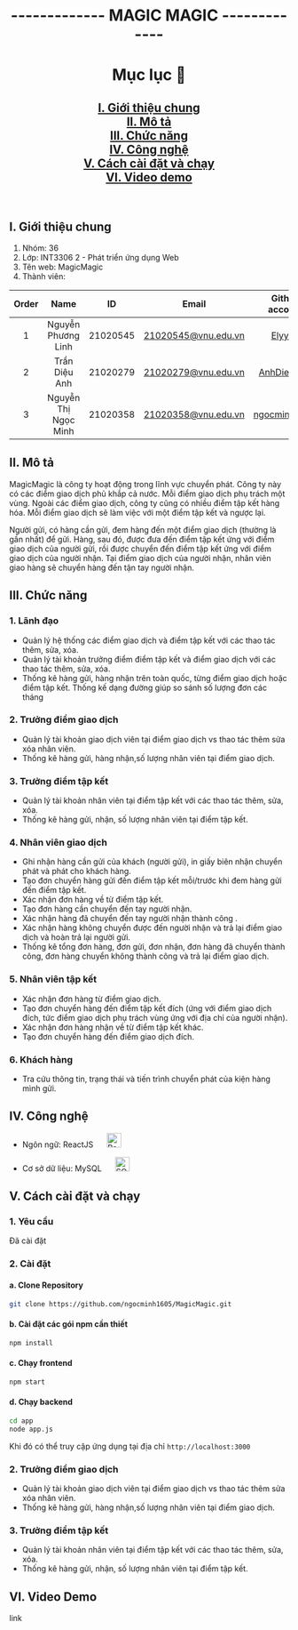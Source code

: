 <h1 align="center">------------- MAGIC MAGIC -------------</h1>

<h1 align="center">Mục lục 📖</h1>

<h2 align="center">
  <a href="#introduction">I. Giới thiệu chung</a>
  <br />
  <a href="#about">II. Mô tả</a>
  <br />
  <a href="#function">III. Chức năng</a>
  <br />
  <a href="#technique">IV. Công nghệ</a>
  <br />
  <a href="#setting">V. Cách cài đặt và chạy</a>
  <br />
  <a href="#demo">VI. Video demo</a>
  <br />
</h2>
<br />

## I. Giới thiệu chung <a name="introduction"></a>
1. Nhóm: 36
2. Lớp: INT3306 2 - Phát triển ứng dụng Web
3. Tên web: MagicMagic
4. Thành viên:

| Order |        Name          |    ID    |        Email        |                 Github account                  |
| :---: |:--------------------:|:--------:|:-------------------:|:-----------------------------------------------:|
|   1   |  Nguyễn Phương Linh  | 21020545 | 21020545@vnu.edu.vn |       [Elyy27](https://github.com/Elyy27)       |
|   2   |    Trần Diệu Anh     | 21020279 | 21020279@vnu.edu.vn |  [AnhDieuTran](https://github.com/AnhDieuTran)  |
|   3   | Nguyễn Thị Ngọc Minh | 21020358 | 21020358@vnu.edu.vn | [ngocminh1605](https://github.com/ngocminh1605) |


## II. Mô tả <a name="about"></a>
MagicMagic là công ty hoạt động trong lĩnh vực chuyển phát. Công ty này có các điểm giao dịch phủ khắp cả nước. Mỗi điểm giao dịch phụ trách một vùng. Ngoài các điểm giao dịch, công ty cũng có nhiều điểm tập kết hàng hóa. Mỗi điểm giao dịch sẽ làm việc với một điểm tập kết và ngược lại.

Người gửi, có hàng cần gửi, đem hàng đến một điểm giao dịch (thường là gần nhất) để gửi. Hàng, sau đó, được đưa đến điểm tập kết ứng với điểm giao dịch của người gửi, rồi được chuyển đến điểm 
tập kết ứng với điểm giao dịch của người nhận. Tại điểm giao dịch của người nhận, nhân viên giao hàng sẽ chuyển hàng đến tận tay người nhận.

## III. Chức năng <a name="function"></a>
### 1. Lãnh đạo
- Quản lý hệ thống các điểm giao dịch và điểm tập kết với các thao tác thêm, sửa, xóa.
- Quản lý tài khoản trưởng điểm điểm tập kết và điểm giao dịch với các thao tác thêm, sửa, xóa. 
- Thống kê hàng gửi, hàng nhận trên toàn quốc, từng điểm giao dịch hoặc điểm tập kết. Thống kế dạng đường giúp so sánh số lượng đơn các tháng

### 2. Trưởng điểm giao dịch
- Quản lý tài khoản giao dịch viên tại điểm giao dịch vs thao tác thêm sửa xóa nhân viên.
- Thống kê hàng gửi, hàng nhận,số lượng nhân viên tại điểm giao dịch.

### 3. Trưởng điểm tập kết
- Quản lý tài khoản nhân viên tại điểm tập kết với các thao tác thêm, sửa, xóa.
- Thống kê hàng gửi, nhận, số lượng nhân viên tại điểm tập kết.

### 4. Nhân viên giao dịch
- Ghi nhận hàng cần gửi của khách (người gửi), in giấy biên nhận chuyển phát và phát cho khách hàng.
- Tạo đơn chuyển hàng gửi đến điểm tập kết mỗi/trước khi đem hàng gửi đến điểm tập kết.
- Xác nhận đơn hàng về từ điểm tập kết.
- Tạo đơn hàng cần chuyển đến tay người nhận.
- Xác nhận hàng đã chuyển đến tay người nhận thành công .
- Xác nhận hàng không chuyển được đến người nhận và trả lại điểm giao dịch và hoàn trả lại người gửi.
- Thống kê tổng đơn hàng, đơn gửi, đơn nhận, đơn hàng đã chuyển thành công, đơn hàng chuyển không thành công và trả lại điểm giao dịch.

### 5. Nhân viên tập kết
- Xác nhận đơn hàng từ điểm giao dịch.
- Tạo đơn chuyển hàng đến điểm tập kết đích (ứng với điểm giao dịch đích, tức điểm giao dịch phụ trách vùng ứng với địa chỉ của người nhận).
- Xác nhận đơn hàng nhận về từ điểm tập kết khác.
- Tạo đơn chuyển hàng đến điểm giao dịch đích.

### 6. Khách hàng
- Tra cứu thông tin, trạng thái và tiến trình chuyển phát của kiện hàng mình gửi.

## IV. Công nghệ <a name="technique"></a>
- Ngôn ngữ: ReactJS <img alt="React" width="26px" src="https://cdn.jsdelivr.net/gh/devicons/devicon/icons/react/react-original.svg" style="margin-left:20px;"/>
            

- Cơ sở dữ liệu: MySQL <img alt="SQL" width="26px" src="https://img.icons8.com/external-wanicon-flat-wanicon/48/external-sql-server-big-data-wanicon-flat-wanicon.png" style="margin-left:20px;" />

## V. Cách cài đặt và chạy <a name="setting"></a>

### 1. Yêu cầu
Đã cài đặt 
### 2. Cài đặt
#### a. Clone Repository
```bash
git clone https://github.com/ngocminh1605/MagicMagic.git
```

#### b. Cài đặt các gói npm cần thiết
```bash
npm install
```

#### c. Chạy frontend
```bash
npm start
```

#### d. Chạy backend
```bash
cd app
node app.js
```

Khi đó có thể truy cập ứng dụng tại địa chỉ ```http://localhost:3000​```

### 2. Trưởng điểm giao dịch
- Quản lý tài khoản giao dịch viên tại điểm giao dịch vs thao tác thêm sửa xóa nhân viên.
- Thống kê hàng gửi, hàng nhận,số lượng nhân viên tại điểm giao dịch.

### 3. Trưởng điểm tập kết
- Quản lý tài khoản nhân viên tại điểm tập kết với các thao tác thêm, sửa, xóa.
- Thống kê hàng gửi, nhận, số lượng nhân viên tại điểm tập kết.


## VI. Video Demo <a name="demo"></a>
link
